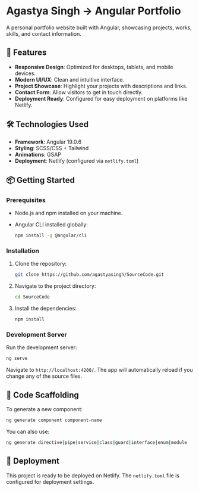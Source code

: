 # Agastya Singh -> Angular Portfolio

A personal portfolio website built with Angular, showcasing projects, works, skills, and contact information.

## 🚀 Features

- **Responsive Design**: Optimized for desktops, tablets, and mobile devices.
- **Modern UI/UX**: Clean and intuitive interface.
- **Project Showcase**: Highlight your projects with descriptions and links.
- **Contact Form**: Allow visitors to get in touch directly.
- **Deployment Ready**: Configured for easy deployment on platforms like Netlify.

## 🛠️ Technologies Used

- **Framework**: Angular 19.0.6
- **Styling**: SCSS/CSS + Tailwind
- **Animations**: GSAP
- **Deployment**: Netlify (configured via `netlify.toml`)

## 📦 Getting Started

### Prerequisites

- Node.js and npm installed on your machine.
- Angular CLI installed globally:

  ```bash
  npm install -g @angular/cli
  ```

### Installation

1. Clone the repository:

   ```bash
   git clone https://github.com/agastyasingh/SourceCode.git
   ```

2. Navigate to the project directory:

   ```bash
   cd SourceCode
   ```

3. Install the dependencies:

   ```bash
   npm install
   ```

### Development Server

Run the development server:

```bash
ng serve
```

Navigate to `http://localhost:4200/`. The app will automatically reload if you change any of the source files.

## 🧰 Code Scaffolding

To generate a new component:

```bash
ng generate component component-name
```

You can also use:

```bash
ng generate directive|pipe|service|class|guard|interface|enum|module
```

## 🚀 Deployment

This project is ready to be deployed on Netlify. The `netlify.toml` file is configured for deployment settings.



